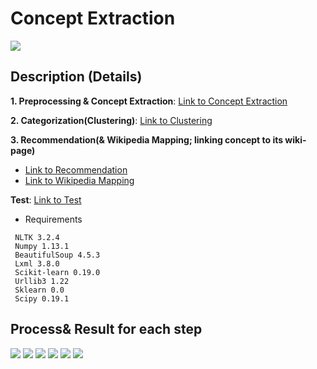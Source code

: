 # Concept Extraction
![][1]

## Description (Details)
**1. Preprocessing & Concept Extraction**: [Link to Concept Extraction](https://github.com/nasoungwook/conceptMap/blob/main/ConceptExtraction/conceptExtraction.py)

**2. Categorization(Clustering)**: [Link to Clustering](https://github.com/nasoungwook/conceptMap/blob/main/ConceptExtraction/clustering.py)

**3. Recommendation(& Wikipedia Mapping; linking concept to its wiki-page)**
- [Link to Recommendation](https://github.com/nasoungwook/conceptMap/blob/main/ConceptExtraction/recommendation.py)
- [Link to Wikipedia Mapping](https://github.com/nasoungwook/conceptMap/blob/main/ConceptExtraction/conceptMapping.py)

**Test**: [Link to Test](https://github.com/nasoungwook/conceptMap/blob/main/ConceptExtraction/test.py)
- Requirements
```
 NLTK 3.2.4
 Numpy 1.13.1
 BeautifulSoup 4.5.3
 Lxml 3.8.0
 Scikit-learn 0.19.0
 Urllib3 1.22
 Sklearn 0.0
 Scipy 0.19.1
```

## Process& Result for each step
![][2]
![][3]
![][4]
![][5]
![][6]
![][7]


[1]:https://github.com/nasoungwook/conceptMap/blob/main/ConceptExtraction/note/slide/슬라이드2.PNG
[2]:https://github.com/nasoungwook/conceptMap/blob/main/ConceptExtraction/note/slide/슬라이드3.PNG
[3]:https://github.com/nasoungwook/conceptMap/blob/main/ConceptExtraction/note/slide/슬라이드4.PNG
[4]:https://github.com/nasoungwook/conceptMap/blob/main/ConceptExtraction/note/slide/슬라이드5.PNG
[5]:https://github.com/nasoungwook/conceptMap/blob/main/ConceptExtraction/note/slide/슬라이드6.PNG
[6]:https://github.com/nasoungwook/conceptMap/blob/main/ConceptExtraction/note/slide/슬라이드7.PNG
[7]:https://github.com/nasoungwook/conceptMap/blob/main/ConceptExtraction/note/slide/슬라이드8.PNG
